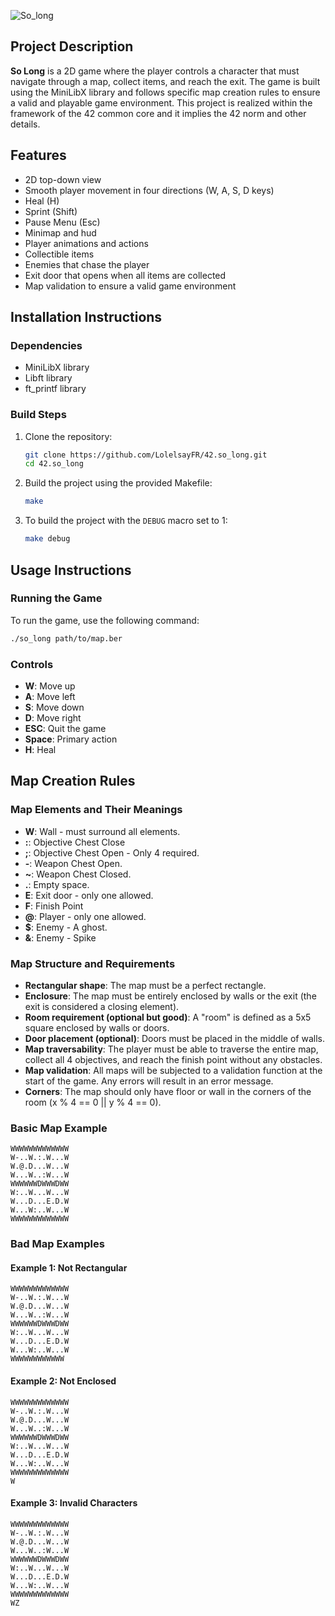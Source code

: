 ![So_long](https://github.com/user-attachments/assets/a7bd9a51-84bc-4a29-8ab2-5998cc174d46)

## Project Description

**So Long** is a 2D game where the player controls a character that must navigate through a map, collect items, and reach the exit. The game is built using the MiniLibX library and follows specific map creation rules to ensure a valid and playable game environment. This project is realized within the framework of the 42 common core and it implies the 42 norm and other details.

## Features

- 2D top-down view
- Smooth player movement in four directions (W, A, S, D keys)
- Heal (H)
- Sprint (Shift)
- Pause Menu (Esc)
- Minimap and hud
- Player animations and actions
- Collectible items
- Enemies that chase the player
- Exit door that opens when all items are collected
- Map validation to ensure a valid game environment

## Installation Instructions

### Dependencies

- MiniLibX library
- Libft library
- ft_printf library

### Build Steps

1. Clone the repository:
   ```sh
   git clone https://github.com/LolelsayFR/42.so_long.git
   cd 42.so_long
   ```

2. Build the project using the provided Makefile:
   ```sh
   make
   ```

3. To build the project with the `DEBUG` macro set to 1:
   ```sh
   make debug
   ```

## Usage Instructions

### Running the Game

To run the game, use the following command:
```sh
./so_long path/to/map.ber
```

### Controls

- **W**: Move up
- **A**: Move left
- **S**: Move down
- **D**: Move right
- **ESC**: Quit the game
- **Space**: Primary action
- **H**: Heal

## Map Creation Rules

### Map Elements and Their Meanings

- **W**: Wall - must surround all elements.
- **:**: Objective Chest Close
- **;**: Objective Chest Open - Only 4 required.
- **-**: Weapon Chest Open.
- **~**: Weapon Chest Closed.
- **.**: Empty space.
- **E**: Exit door - only one allowed.
- **F**: Finish Point
- **@**: Player - only one allowed.
- **$**: Enemy - A ghost.
- **&**: Enemy - Spike

### Map Structure and Requirements

- **Rectangular shape**: The map must be a perfect rectangle.
- **Enclosure**: The map must be entirely enclosed by walls or the exit (the exit is considered a closing element).
- **Room requirement (optional but good)**: A "room" is defined as a 5x5 square enclosed by walls or doors.
- **Door placement (optional)**: Doors must be placed in the middle of walls.
- **Map traversability**: The player must be able to traverse the entire map, collect all 4 objectives, and reach the finish point without any obstacles.
- **Map validation**: All maps will be subjected to a validation function at the start of the game. Any errors will result in an error message.
- **Corners**: The map should only have floor or wall in the corners of the room (x % 4 == 0 || y % 4 == 0).

### Basic Map Example

```
WWWWWWWWWWWWW
W-..W.:.W...W
W.@.D...W...W
W...W..:W...W
WWWWWWDWWWDWW
W:..W...W...W
W...D...E.D.W
W...W:..W...W
WWWWWWWWWWWWW
```

### Bad Map Examples

#### Example 1: Not Rectangular
```
WWWWWWWWWWWWW
W-..W.:.W...W
W.@.D...W...W
W...W..:W...W
WWWWWWDWWWDWW
W:..W...W...W
W...D...E.D.W
W...W:..W...W
WWWWWWWWWWWW
```

#### Example 2: Not Enclosed
```
WWWWWWWWWWWWW
W-..W.:.W...W
W.@.D...W...W
W...W..:W...W
WWWWWWDWWWDWW
W:..W...W...W
W...D...E.D.W
W...W:..W...W
WWWWWWWWWWWWW
W
```

#### Example 3: Invalid Characters
```
WWWWWWWWWWWWW
W-..W.:.W...W
W.@.D...W...W
W...W..:W...W
WWWWWWDWWWDWW
W:..W...W...W
W...D...E.D.W
W...W:..W...W
WWWWWWWWWWWWW
WZ
```

